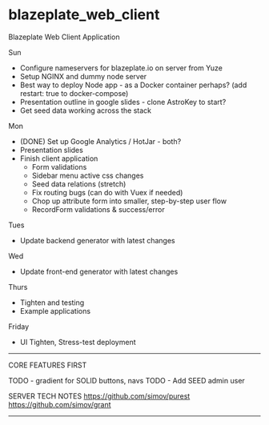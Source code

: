 # blazeplate_web_client
Blazeplate Web Client Application

Sun
- Configure nameservers for blazeplate.io on server from Yuze
- Setup NGINX and dummy node server
- Best way to deploy Node app - as a Docker container perhaps? (add restart: true to docker-compose)
- Presentation outline in google slides - clone AstroKey to start?
- Get seed data working across the stack

Mon
- (DONE) Set up Google Analytics / HotJar - both?
- Presentation slides
- Finish client application
  - Form validations
  - Sidebar menu active css changes
  - Seed data relations (stretch)
  - Fix routing bugs (can do with Vuex if needed)
  - Chop up attribute form into smaller, step-by-step user flow
  - RecordForm validations & success/error

Tues
- Update backend generator with latest changes

Wed
- Update front-end generator with latest changes

Thurs
- Tighten and testing
- Example applications

Friday
- UI Tighten, Stress-test deployment

-------

CORE FEATURES FIRST

TODO - gradient for SOLID buttons, navs
TODO - Add SEED admin user

SERVER TECH NOTES
https://github.com/simov/purest
https://github.com/simov/grant


---------
